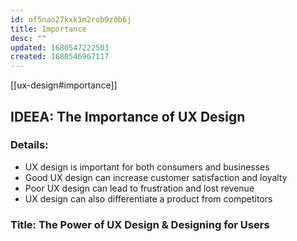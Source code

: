 ```yaml
---
id: of5nao27kxk1m2rob9z0b6j
title: Importance
desc: ""
updated: 1680547222503
created: 1680546967117
---
```


[[ux-design#importance]]

## IDEEA: The Importance of UX Design

### Details:

- UX design is important for both consumers and businesses
- Good UX design can increase customer satisfaction and loyalty
- Poor UX design can lead to frustration and lost revenue
- UX design can also differentiate a product from competitors

### Title: The Power of UX Design & Designing for Users
